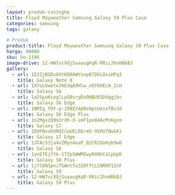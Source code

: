 ```yaml
---
layout: produk-casinghp
title: Floyd Mayweather Samsung Galaxy S9 Plus Case
categories: samsung
tags: galaxy

# Produk
product-title: Floyd Mayweather Samsung Galaxy S9 Plus Case
harga: 90000
sku: hn-1196
image-drive: 12-HW7vcXOjSuaaugKqR-RRic2hnHB6BJ
gallery:
  - url: 1E2ZjBSDu0VtKQ0AWYxopB7DGLOxiHPq3
    title: Galaxy Note 8
  - url: 1XYuLbweteJHEdqA9Hlw_xOf6KEc0_2cH
    title: Galaxy S6
  - url: 1o2SpoKceglLpO8srgDoONBU93Ddggjbc
    title: Galaxy S6 Edge
  - url: 1NMIg_fOY-p-J8NZV4pNsNpiUeiefBv3d
    title: Galaxy S6 Edge Plus
  - url: 1n2MgxzQ9m3rdh-d-imFIpe84AcMsKgxm
    title: Galaxy S7
  - url: 1EHFNvaVURQICwUEL6brm5-9SRU7OwkKi
    title: Galaxy S7 Edge
  - url: 13TAcS3ja4vZMyn4oaP_Q2CR2OoHyb9wO
    title: Galaxy S8
  - url: 1ynEfEjfYk-1TZpSWWMIwyRXNbt1CpUpK
    title: Galaxy S8 Plus
  - url: 1jYlKNSpniTGWntTu32RFfCLCNRRP12nF
    title: Galaxy S9
  - url: 12-HW7vcXOjSuaaugKqR-RRic2hnHB6BJ
    title: Galaxy S9 Plus
---
```

